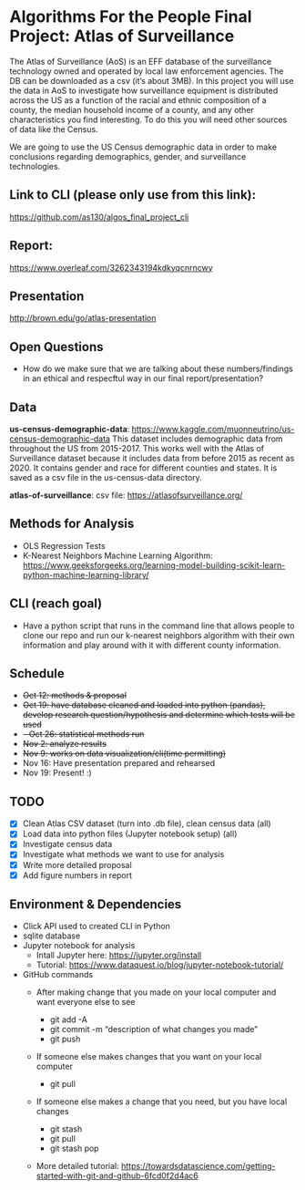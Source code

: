 # Algorithms For the People Final Project: Atlas of Surveillance

The Atlas of Surveillance (AoS) is an EFF database of the surveillance technology owned and operated by
local law enforcement agencies. The DB can be downloaded as a csv (it’s about 3MB). In this project you
will use the data in AoS to investigate how surveillance equipment is distributed across the US as a function
of the racial and ethnic composition of a county, the median household income of a county, and any other
characteristics you find interesting. To do this you will need other sources of data like the Census.

We are going to use the US Census demographic data in order to make conclusions regarding demographics, gender, and surveillance technologies.

## Link to CLI (please only use from this link):
https://github.com/as130/algos_final_project_cli

## Report:
https://www.overleaf.com/3262343194kdkyqcnrncwy

## Presentation
http://brown.edu/go/atlas-presentation

## Open Questions
- How do we make sure that we are talking about these numbers/findings in an ethical and respecftul way in our final report/presentation?

## Data
**us-census-demographic-data**: https://www.kaggle.com/muonneutrino/us-census-demographic-data This dataset includes demographic data from throughout the US from 2015-2017.  This works well with the Atlas of Surveillance dataset because it includes data from before 2015 as recent as 2020.  It contains gender and race for different counties and states.  It is saved as a csv file in the us-census-data directory.

**atlas-of-surveillance**: csv file: https://atlasofsurveillance.org/

## Methods for Analysis
- OLS Regression Tests 
- K-Nearest Neighbors Machine Learning Algorithm: https://www.geeksforgeeks.org/learning-model-building-scikit-learn-python-machine-learning-library/ 

## CLI (reach goal)
- Have a python script that runs in the command line that allows people to clone our repo and run our k-nearest neighbors algorithm with their own information and play around with it with different county information. 

## Schedule
- ~~Oct 12: methods & proposal~~
- ~~Oct 19: have database cleaned and loaded into python (pandas), develop research question/hypothesis and determine which tests will be used~~
- ~~- Oct 26: statistical methods run~~
- ~~Nov 2: analyze results~~
- ~~Nov 9: works on data visualization/cli(time permitting)~~
- Nov 16: Have presentation prepared and rehearsed
- Nov 19: Present! :) 


## TODO
- [x] Clean Atlas CSV dataset (turn into .db file), clean census data (all)
- [x] Load data into python files (Jupyter notebook setup) (all)
- [x] Investigate census data
- [x] Investigate what methods we want to use for analysis
- [x] Write more detailed proposal
- [x] Add figure numbers in report

## Environment & Dependencies
* Click API used to created CLI in Python
* sqlite database 
* Jupyter notebook for analysis
   * Intall Jupyter here: https://jupyter.org/install
   * Tutorial: https://www.dataquest.io/blog/jupyter-notebook-tutorial/
* GitHub commands
    * After making change that you made on your local computer and want everyone else to see
        * git add -A
        * git commit -m “description of what changes you made”
        * git push

    * If someone else makes changes that you want on your local computer
        * git pull
    * If someone else makes a change that you need, but you have local changes
        * git stash
        * git pull
        * git stash pop
    * More detailed tutorial: https://towardsdatascience.com/getting-started-with-git-and-github-6fcd0f2d4ac6

